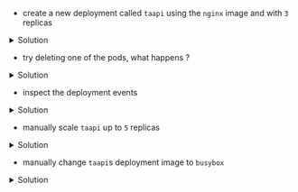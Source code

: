 
* create a new deployment called `taapi` using the `nginx` image and with `3` replicas
<details>
  <summary>Solution</summary>
    <pre><code>    
        kubectl create deployment taapi --image=nginx --replicas=3
    </code></pre>
</details>

* try deleting one of the pods, what happens ?

<details>
  <summary>Solution</summary>
    <pre>
        <code>
        kubectl delete pod taapi-****-**
        </code>
    </pre>
</details>

* inspect the deployment events

<details>
  <summary>Solution</summary>
    <pre>
        <code>
        kubectl describe deployment taapi
        </code>
        <code>
        kubectl rollout status deployment taapi
        </code>
        <code>
        kubectl rollout history deployment taapi
        </code>
    </pre>
</details>

* manually scale `taapi` up to `5` replicas
<details>
  <summary>Solution</summary>
    <pre>
        <code>
        kubectl scale deployment taapi --replicas 5
        </code>
    </pre>
</details>

* manually change `taapi`s deployment image to `busybox`
<details>
  <summary>Solution</summary>
    <pre>
        <code>
        k set image deployment/taapi nginx=busybox
        </code>
    </pre>
</details>
